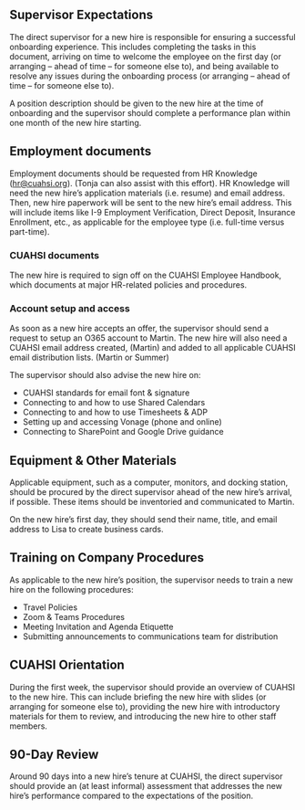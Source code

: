 ## Supervisor Expectations

The direct supervisor for a new hire is responsible for ensuring a successful onboarding experience. This includes completing the tasks in this document, arriving on time to welcome the employee on the first day (or arranging – ahead of time – for someone else to), and being available to resolve any issues during the onboarding process (or arranging – ahead of time – for someone else to).  

A position description should be given to the new hire at the time of onboarding and the supervisor should complete a performance plan within one month of the new hire starting.  

## Employment documents  

Employment documents should be requested from HR Knowledge (hr@cuahsi.org).  (Tonja can also assist with this effort). HR Knowledge will need the new hire’s application materials (i.e. resume) and email address. Then, new hire paperwork will be sent to the new hire’s email address. This will include items like I-9 Employment Verification, Direct Deposit, Insurance Enrollment, etc., as applicable for the employee type (i.e. full-time versus part-time).  

### CUAHSI documents 

The new hire is required to sign off on the CUAHSI Employee Handbook, which documents at major HR-related policies and procedures.  


### Account setup and access 

As soon as a new hire accepts an offer, the supervisor should send a request to setup an O365 account to Martin. The new hire will also need a CUAHSI email address created, (Martin) and added to all applicable CUAHSI email distribution lists. (Martin or Summer) 

The supervisor should also advise the new hire on: 

 - CUAHSI standards for email font & signature 
 - Connecting to and how to use Shared Calendars 
 - Connecting to and how to use Timesheets & ADP 
 - Setting up and accessing Vonage (phone and online) 
 - Connecting to SharePoint and Google Drive guidance 

## Equipment & Other Materials 

Applicable equipment, such as a computer, monitors, and docking station, should be procured by the direct supervisor ahead of the new hire’s arrival, if possible. These items should be inventoried and communicated to Martin. 

On the new hire’s first day, they should send their name, title, and email address to Lisa to create business cards.  

## Training on Company Procedures 

As applicable to the new hire’s position, the supervisor needs to train a new hire on the following procedures: 

 - Travel Policies 
 - Zoom & Teams Procedures 
 - Meeting Invitation and Agenda Etiquette
 - Submitting announcements to communications team for distribution 

## CUAHSI Orientation 

During the first week, the supervisor should provide an overview of CUAHSI to the new hire. This can include briefing the new hire with slides (or arranging for someone else to), providing the new hire with introductory materials for them to review, and introducing the new hire to other staff members. 

## 90-Day Review 

Around 90 days into a new hire’s tenure at CUAHSI, the direct supervisor should provide an (at least informal) assessment that addresses the new hire’s performance compared to the expectations of the position.   